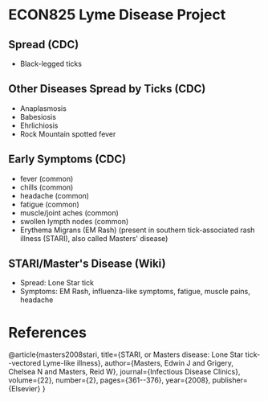 # ECON825 Lyme Disease Project

## Spread (CDC)
- Black-legged ticks

## Other Diseases Spread by Ticks (CDC)
- Anaplasmosis
- Babesiosis
- Ehrlichiosis
- Rock Mountain spotted fever

## Early Symptoms (CDC)
- fever                         (common)
- chills                        (common)
- headache                      (common)
- fatigue                       (common)
- muscle/joint aches            (common)
- swollen lympth nodes          (common)
- Erythema Migrans (EM Rash)    (present in southern tick-associated rash illness (STARI), also called Masters' disease)

## STARI/Master's Disease (Wiki)
- Spread: Lone Star tick
- Symptoms: EM Rash, influenza-like symptoms, fatigue, muscle pains, headache

# References
@article{masters2008stari,
  title={STARI, or Masters disease: Lone Star tick--vectored Lyme-like illness},
  author={Masters, Edwin J and Grigery, Chelsea N and Masters, Reid W},
  journal={Infectious Disease Clinics},
  volume={22},
  number={2},
  pages={361--376},
  year={2008},
  publisher={Elsevier}
}
